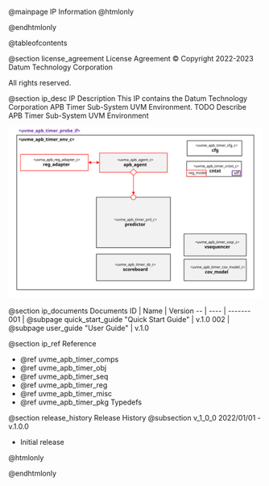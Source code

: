 @mainpage IP Information
@htmlonly
<div class="autonumbering">
@endhtmlonly



@tableofcontents



@section license_agreement License Agreement
© Copyright 2022-2023 Datum Technology Corporation

All rights reserved.



@section ip_desc IP Description
This IP contains the Datum Technology Corporation APB Timer Sub-System UVM Environment.
TODO Describe APB Timer Sub-System UVM Environment

![uvme_apb_timer_env_c Block Diagram](env_block_diagram.svg)


@section ip_documents Documents
ID | Name | Version
-- | ---- | -------
001 | @subpage quick_start_guide "Quick Start Guide" | v.1.0
002 | @subpage user_guide "User Guide" | v.1.0


@section ip_ref Reference
 * @ref uvme_apb_timer_comps
 * @ref uvme_apb_timer_obj
 * @ref uvme_apb_timer_seq
 * @ref uvme_apb_timer_reg
 * @ref uvme_apb_timer_misc
 * @ref uvme_apb_timer_pkg Typedefs





@section release_history Release History
@subsection v_1_0_0 2022/01/01 - v.1.0.0
- Initial release



@htmlonly
</div>
@endhtmlonly